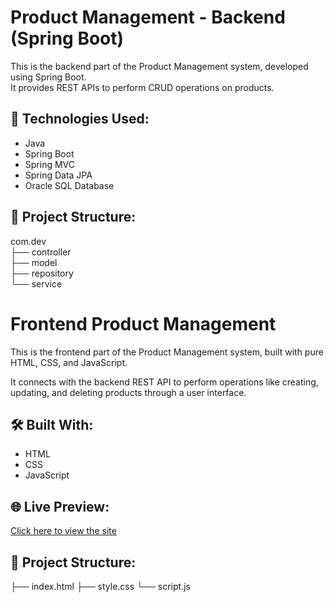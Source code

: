 # Product Management - Backend (Spring Boot)

This is the backend part of the Product Management system, developed using Spring Boot.  
It provides REST APIs to perform CRUD operations on products.

## 🚀 Technologies Used:
- Java
- Spring Boot
- Spring MVC
- Spring Data JPA
- Oracle SQL Database

## 📁 Project Structure:
com.dev  
├── controller  
├── model  
├── repository  
└── service
# Frontend Product Management

This is the frontend part of the Product Management system, built with pure HTML, CSS, and JavaScript.

It connects with the backend REST API to perform operations like creating, updating, and deleting products through a user interface.

## 🛠️ Built With:
- HTML
- CSS
- JavaScript

## 🌐 Live Preview:
[Click here to view the site](https://github-sathu.github.io/frontend-product-management/) <!-- Replace with your actual deployed URL -->

## 📁 Project Structure:
├── index.html
├── style.css
└── script.js
